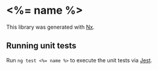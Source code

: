 # <%= name %>

This library was generated with [Nx](https://nx.dev).

## Running unit tests

Run `ng test <%= name %>` to execute the unit tests via [Jest](https://jestjs.io).